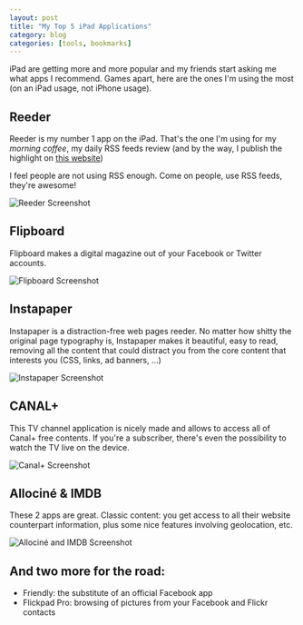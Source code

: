 ```yaml
---
layout: post
title: "My Top 5 iPad Applications"
category: blog
categories: [tools, bookmarks]
---
```


iPad are getting more and more popular and my friends start asking me what apps
I recommend. Games apart, here are the ones I'm using the most (on an iPad
usage, not iPhone usage).

## Reeder

Reeder is my number 1 app on the iPad. That's the one I'm using for my _morning
coffee_, my daily RSS feeds review (and by the way, I publish the highlight on
[this website][morningcoffee])

I feel people are not using RSS enough. Come on people, use RSS feeds, they're
awesome!

![Reeder Screenshot](../../assets/images/reeder-screenshot.jpg)

## Flipboard

Flipboard makes a digital magazine out of your Facebook or Twitter accounts.

![Flipboard Screenshot](../../assets/images/flipboard-screenshot.jpg)

## Instapaper

Instapaper is a distraction-free web pages reeder. No matter how shitty the
original page typography is, Instapaper makes it beautiful, easy to read,
removing all the content that could distract you from the core content that
interests you (CSS, links, ad banners, ...)

![Instapaper Screenshot](../../assets/images/instapaper-screenshot.jpg)

## CANAL+

This TV channel application is nicely made and allows to access all of Canal+
free contents. If you're a subscriber, there's even the possibility to watch the
TV live on the device.

![Canal+ Screenshot](../../assets/images/canal_plus_screenshot.jpg)

## Allociné & IMDB

These 2 apps are great. Classic content: you get access to all their website
counterpart information, plus some nice features involving geolocation, etc.

![Allociné and IMDB Screenshot](../../assets/images/allocine_imdb_screenshot.jpg)

## And two more for the road:

- Friendly: the substitute of an official Facebook app
- Flickpad Pro: browsing of pictures from your Facebook and Flickr contacts

[morningcoffee]: http://morningcoffee.deadrooster.org
